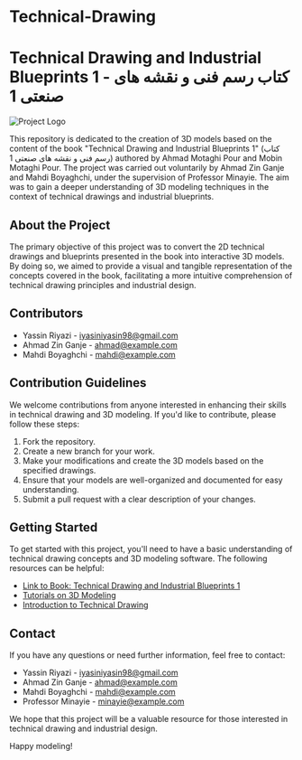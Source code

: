 # Technical-Drawing
# Technical Drawing and Industrial Blueprints 1 - کتاب رسم فنی و نقشه های صنعتی 1

![Project Logo](logo.png)

This repository is dedicated to the creation of 3D models based on the content of the book "Technical Drawing and Industrial Blueprints 1" (کتاب رسم فنی و نقشه های صنعتی 1) authored by Ahmad Motaghi Pour and Mobin Motaghi Pour. The project was carried out voluntarily by Ahmad Zin Ganje and Mahdi Boyaghchi, under the supervision of Professor Minayie. The aim was to gain a deeper understanding of 3D modeling techniques in the context of technical drawings and industrial blueprints.

## About the Project

The primary objective of this project was to convert the 2D technical drawings and blueprints presented in the book into interactive 3D models. By doing so, we aimed to provide a visual and tangible representation of the concepts covered in the book, facilitating a more intuitive comprehension of technical drawing principles and industrial design.

## Contributors
- Yassin Riyazi   - [iyasiniyasin98@gmail.com](mailto:ahmad@example.com)
- Ahmad Zin Ganje - [ahmad@example.com](mailto:ahmad@example.com)
- Mahdi Boyaghchi - [mahdi@example.com](mailto:mahdi@example.com)

## Contribution Guidelines

We welcome contributions from anyone interested in enhancing their skills in technical drawing and 3D modeling. If you'd like to contribute, please follow these steps:

1. Fork the repository.
2. Create a new branch for your work.
3. Make your modifications and create the 3D models based on the specified drawings.
4. Ensure that your models are well-organized and documented for easy understanding.
5. Submit a pull request with a clear description of your changes.

## Getting Started

To get started with this project, you'll need to have a basic understanding of technical drawing concepts and 3D modeling software. The following resources can be helpful:

- [Link to Book: Technical Drawing and Industrial Blueprints 1](book_link_here)
- [Tutorials on 3D Modeling](modeling_tutorials_link_here)
- [Introduction to Technical Drawing](technical_drawing_intro_link_here)

## Contact

If you have any questions or need further information, feel free to contact:

- Yassin Riyazi   - [iyasiniyasin98@gmail.com](mailto:iyasiniyasin98@gmail.com)
- Ahmad Zin Ganje - [ahmad@example.com](mailto:ahmad@example.com)
- Mahdi Boyaghchi - [mahdi@example.com](mailto:mahdi@example.com)
- Professor Minayie - [minayie@example.com](mailto:minayie@example.com)

We hope that this project will be a valuable resource for those interested in technical drawing and industrial design.

Happy modeling!

